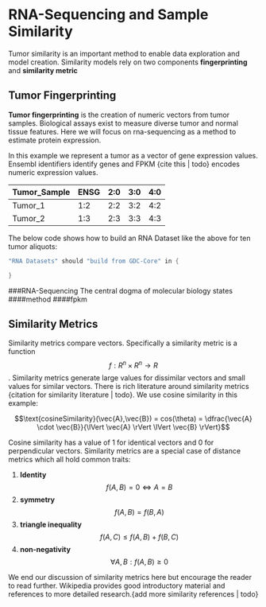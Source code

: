 # RNA-Sequencing and Sample Similarity
  Tumor similarity is an important method to enable data exploration and model creation. Similarity models rely on two components **fingerprinting** and **similarity metric**
  
  ## Tumor Fingerprinting
 **Tumor fingerprinting** is the creation of numeric vectors from tumor samples. Biological assays exist to measure diverse tumor and normal tissue features.  Here we will focus on rna-sequencing as a method to estimate protein expression.
  
  In this example we represent a tumor as a vector of gene expression values. Ensembl identifiers identify genes and FPKM {cite this | todo} encodes numeric expression values.
  
| Tumor_Sample | ENSG | 2:0 | 3:0 | 4:0 |
| -- | -- | -- | -- | -- |
| Tumor_1 | 1:2 | 2:2 | 3:2 | 4:2 |
| Tumor_2 | 1:3 | 2:3 | 3:3 | 4:3 |

The below code shows how to build an RNA Dataset like the above for ten tumor aliquots:
```scala
"RNA Datasets" should "build from GDC-Core" in {

}
```
 ###RNA-Sequencing
 The central dogma of molecular biology states 
 ####method
 ####fpkm

  
  ## Similarity Metrics
  Similarity metrics compare vectors. Specifically a similarity metric is a function $$f:R^n \times R^n \rightarrow R$$.  Similarity metrics generate large values for dissimilar vectors and small values for similar vectors.  There is rich literature around similarity metrics {citation for similarity literature | todo}. We use cosine similarity in this example:
  
  <center> $$\text{cosineSimilarity}(\vec{A},\vec{B}) = cos(\theta) = \dfrac{\vec{A} \cdot \vec{B}}{\lVert \vec{A} \rVert \lVert \vec{B} \rVert}$$ </center>
  
  Cosine similarity has a value of 1 for identical vectors and 0 for perpendicular vectors. Similarity metrics are a special case of distance metrics which all hold common traits:

  1. **Identity**  
  $$f(A,B) = 0 \iff A = B$$
  2. **symmetry**  
  $$f(A,B) = f(B,A)$$
  3. **triangle inequality**  
  $$f(A,C) \le f(A,B) + f(B,C)$$
  4. **non-negativity**  
  $$\forall A,B : f(A,B) \ge 0 $$

We end our discussion of similarity metrics here but encourage the reader to read further. Wikipedia provides good introductory material and references to more detailed research.{add more similarity references | todo}